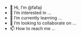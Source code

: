 - 👋 Hi, I’m @fafaji
- 👀 I’m interested in ...
- 🌱 I’m currently learning ...
- 💞️ I’m looking to collaborate on ...
- 📫 How to reach me ...

<!---
fafaji/fafaji is a ✨ special ✨ repository because its `README.md` (this file) appears on your GitHub profile.
You can click the Preview link to take a look at your changes.
--->
